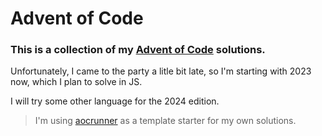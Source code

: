 # Advent of Code

### This is a collection of my [Advent of Code](https://adventofcode.com/) solutions.

Unfortunately, I came to the party a litle bit late, so I'm starting with 2023 now, which I plan to solve in JS.

I will try some other language for the 2024 edition.

> I'm using [aocrunner](https://github.com/caderek/aocrunner) as a template starter for my own solutions.
